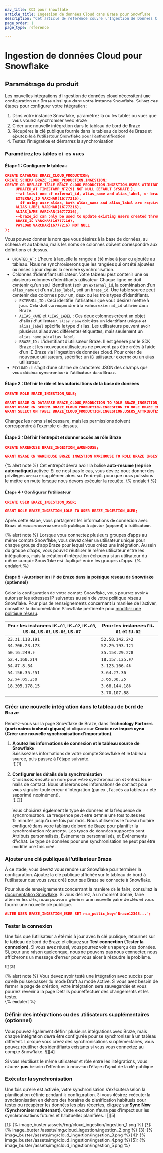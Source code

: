 ```yaml
---
nav_title: CDI pour Snowflake
article_title: Ingestion de données Cloud dans Braze pour Snowflake
description: "Cet article de référence couvre l’Ingestion de Données Cloud dans Braze et comment synchroniser les données utilisateur pertinentes avec votre intégration Snowflake."
page_order: 1
page_type: reference

---
```


# Ingestion de données Cloud pour Snowflake

## Paramétrage du produit

Les nouvelles intégrations d’ingestion de données cloud nécessitent une configuration sur Braze ainsi que dans votre instance Snowflake. Suivez ces étapes pour configurer votre intégration :
1. Dans votre instance Snowflake, paramétrez la ou les tables ou vues que vous voulez synchroniser avec Braze
2. Créer une nouvelle intégration dans le tableau de bord de Braze
3. Récupérez la clé publique fournie dans le tableau de bord de Braze et [ajoutez-la à l’utilisateur Snowflake pour l’authentification](https://docs.snowflake.com/en/user-guide/key-pair-auth.html)
4. Testez l’intégration et démarrez la synchronisation

### Paramétrez les tables et les vues

#### Étape 1 : Configurer le tableau

```json
CREATE DATABASE BRAZE_CLOUD_PRODUCTION;
CREATE SCHEMA BRAZE_CLOUD_PRODUCTION.INGESTION;
CREATE OR REPLACE TABLE BRAZE_CLOUD_PRODUCTION.INGESTION.USERS_ATTRIBUTES_SYNC (
     UPDATED_AT TIMESTAMP_NTZ(9) NOT NULL DEFAULT SYSDATE(),
     --at least one of external_id, alias_name and alias_label, or braze_id is required  
     EXTERNAL_ID VARCHAR(16777216),
     --if using user alias, both alias_name and alias_label are required
     ALIAS_LABEL VARCHAR(16777216),
     ALIAS_NAME VARCHAR(16777216),
     --braze_id can only be used to update existing users created through the Braze SDK
     BRAZE_ID VARCHAR(16777216),
     PAYLOAD VARCHAR(16777216) NOT NULL
);
```

Vous pouvez donner le nom que vous désirez à la base de données, au schéma et au tableau, mais les noms de colonnes doivent correspondre aux définitions ci-dessus.

- `UPDATED_AT` : L’heure à laquelle la rangée a été mise à jour ou ajoutée au tableau. Nous ne synchroniserons que les rangées qui ont été ajoutées ou mises à jour depuis la dernière synchronisation.
- Colonnes d’identifiant utilisateur. Votre tableau peut contenir une ou plusieurs colonnes d’identifiants utilisateur. Chaque ligne ne doit contenir qu’un seul identifiant (soit un `external_id`, la combinaison d’un `alias_name` et d’un `alias_label`, soit un `braze_id`. Une table source peut contenir des colonnes pour un, deux ou les trois types d’identifiants. 
    - `EXTERNAL_ID` : Ceci identifie l’utilisateur que vous désirez mettre à jour.  Cela doit correspondre à la valeur `external_id` utilisée dans Braze. 
    - `ALIAS_NAME` et `ALIAS_LABEL` : Ces deux colonnes créent un objet d'alias d'utilisateur. `alias_name` doit être un identifiant unique et `alias_label` spécifie le type d'alias. Les utilisateurs peuvent avoir plusieurs alias avec différentes étiquettes, mais seulement un `alias_name` par `alias_label`.
    - `BRAZE_ID` : L’identifiant d’utilisateur Braze. Il est généré par le SDK Braze et les nouveaux utilisateurs ne peuvent pas être créés à l’aide d’un ID Braze via l’ingestion de données cloud. Pour créer de nouveaux utilisateurs, spécifiez un ID utilisateur externe ou un alias utilisateur. 
- `PAYLOAD` : Il s’agit d’une chaîne de caractères JSON des champs que vous désirez synchroniser à l’utilisateur dans Braze.

#### Étape 2 : Définir le rôle et les autorisations de la base de données

```json
CREATE ROLE BRAZE_INGESTION_ROLE;

GRANT USAGE ON DATABASE BRAZE_CLOUD_PRODUCTION TO ROLE BRAZE_INGESTION_ROLE;
GRANT USAGE ON SCHEMA BRAZE_CLOUD_PRODUCTION.INGESTION TO ROLE BRAZE_INGESTION_ROLE;
GRANT SELECT ON TABLE BRAZE_CLOUD_PRODUCTION.INGESTION.USERS_ATTRIBUTES_SYNC TO ROLE BRAZE_INGESTION_ROLE;
```

Changez les noms si nécessaire, mais les permissions doivent correspondre à l’exemple ci-dessus.

#### Étape 3 : Définir l’entrepôt et donner accès au rôle Braze

```json
CREATE WAREHOUSE BRAZE_INGESTION_WAREHOUSE;

GRANT USAGE ON WAREHOUSE BRAZE_INGESTION_WAREHOUSE TO ROLE BRAZE_INGESTION_ROLE;
```

{% alert note %}
Cet entrepôt devra avoir la balise **auto-resume (reprise automatique)** activée. Si ce n’est pas le cas, vous devrez nous donner des privilèges `OPERATE` supplémentaires sur l’entrepôt pour que nous puissions le mettre en route lorsque nous devons exécuter la requête.
{% endalert %}

#### Étape 4 : Configurer l’utilisateur

```json
CREATE USER BRAZE_INGESTION_USER;

GRANT ROLE BRAZE_INGESTION_ROLE TO USER BRAZE_INGESTION_USER;
```

Après cette étape, vous partagerez les informations de connexion avec Braze et vous recevrez une clé publique à ajouter (append) à l’utilisateur.

{% alert note %}
Lorsque vous connectez plusieurs groupes d’apps au même compte Snowflake, vous devez créer un utilisateur unique pour chaque groupe d’app Braze pour lequel vous créez une intégration. Au sein du groupe d’apps, vous pouvez réutiliser le même utilisateur entre les intégrations, mais la création d’intégration échouera si un utilisateur du même compte Snowflake est dupliqué entre les groupes d’apps.
{% endalert %}

#### Étape 5 : Autoriser les IP de Braze dans la politique réseau de Snowflake (optionnel)

Selon la configuration de votre compte Snowflake, vous pourrez avoir à autoriser les adresses IP suivantes au sein de votre politique réseau Snowflake. Pour plus de renseignements concernant la manière de l’activer, consultez la documentation Snowflake pertinente pour [modifier une politique réseau](https://docs.snowflake.com/en/user-guide/network-policies.html#modifying-network-policies).

| Pour les instances `US-01`, `US-02`, `US-03`, `US-04`, `US-05`, `US-06`, `US-07` | Pour les instances `EU-01` et `EU-02` |
|---|---|
| `23.21.118.191`| `52.58.142.242`
| `34.206.23.173`| `52.29.193.121`
| `50.16.249.9`| `35.158.29.228`
| `52.4.160.214`| `18.157.135.97`
| `54.87.8.34`| `3.123.166.46`
| `54.156.35.251`| `3.64.27.36`
| `52.54.89.238`| `3.65.88.25`
| `18.205.178.15`| `3.68.144.188`
|   | `3.70.107.88`

### Créer une nouvelle intégration dans le tableau de bord de Braze

Rendez-vous sur la page Snowflake de Braze, dans **Technology Partners (partenaires technologiques)** et cliquez sur **Create new import sync (Créer une nouvelle synchronisation d’importation)**.

1. **Ajoutez les informations de connexion et le tableau source de Snowflake**<br>
Saisissez les informations de votre compte Snowflake et le tableau source, puis passez à l’étape suivante.<br>![][1]<br><br>
2. **Configurer les détails de la synchronisation**<br>
Choisissez ensuite un nom pour votre synchronisation et entrez les e-mails de contact. Nous utiliserons ces informations de contact pour vous signaler toute erreur d’intégration (par ex., l’accès au tableau a été supprimé inopinément).<br>![][2]<br><br> Vous choisirez également le type de données et la fréquence de synchronisation. La fréquence peut être définie une fois toutes les 15 minutes jusqu’à une fois par mois. Nous utiliserons le fuseau horaire configuré dans votre tableau de bord de Braze pour planifier la synchronisation récurrente. Les types de données supportés sont Attributs personnalisés, Événements personnalisés, et Événements d’Achat. Le type de données pour une synchronisation ne peut pas être modifié une fois créé. 

### Ajouter une clé publique à l’utilisateur Braze
À ce stade, vous devrez vous rendre sur Snowflake pour terminer la configuration. Ajoutez la clé publique affichée sur le tableau de bord à l’utilisateur que vous avez créé pour que Braze se connecte à Snowflake.

Pour plus de renseignements concernant la manière de le faire, consultez la [documentation Snowflake](https://docs.snowflake.com/en/user-guide/key-pair-auth.html). Si vous désirez, à un moment donné, faire alterner les clés, nous pouvons générer une nouvelle paire de clés et vous fournir une nouvelle clé publique.

```json
ALTER USER BRAZE_INGESTION_USER SET rsa_public_key='Braze12345...';
```

### Tester la connexion

Une fois que l’utilisateur a été mis à jour avec la clé publique, retournez sur le tableau de bord de Braze et cliquez sur **Test connection (Tester la connexion)**. Si vous avez réussi, vous pourrez voir un aperçu des données. Si, pour une raison quelconque, nous ne pouvons pas nous connecter, nous afficherons un message d’erreur pour vous aider à résoudre le problème.

![][3]

{% alert note %}
Vous devez avoir testé une intégration avec succès pour qu’elle puisse passer du mode Draft au mode Active. Si vous avez besoin de fermer la page de création, votre intégration sera sauvegardée et vous pourrez revenir à la page Détails pour effectuer des changements et les tester.  
{% endalert %}

### Définir des intégrations ou des utilisateurs supplémentaires (optionnel)

Vous pouvez également définir plusieurs intégrations avec Braze, mais chaque intégration devra être configurée pour se synchroniser à un tableau différent. Lorsque vous créez des synchronisations supplémentaires, vous pouvez réutiliser des identifiants existants si vous vous connectez au compte Snowflake.
![][4]

Si vous réutilisez le même utilisateur et rôle entre les intégrations, vous n’aurez **pas** besoin d’effectuer à nouveau l’étape d’ajout de la clé publique.

### Exécuter la synchronisation

Une fois qu’elle est activée, votre synchronisation s’exécutera selon la planification définie pendant la configuration. Si vous désirez exécuter la synchronisation en dehors des horaires de planification habituels pour tester ou récupérer les données les plus récentes, cliquez sur **Sync Now (Synchroniser maintenant)**. Cette exécution n’aura pas d’impact sur les synchronisations futures et habituelles planifiées. 
![][5]

[1]: {% image_buster /assets/img/cloud_ingestion/ingestion_1.png %}
[2]: {% image_buster /assets/img/cloud_ingestion/ingestion_2.png %}
[3]: {% image_buster /assets/img/cloud_ingestion/ingestion_3.png %}
[4]: {% image_buster /assets/img/cloud_ingestion/ingestion_4.png %}
[5]: {% image_buster /assets/img/cloud_ingestion/ingestion_5.png %}
